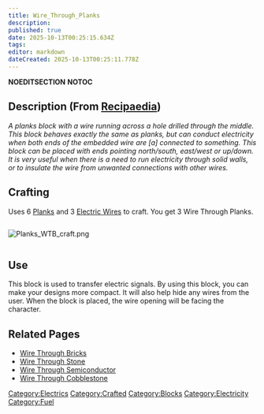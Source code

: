 ```yaml
---
title: Wire_Through_Planks
description: 
published: true
date: 2025-10-13T00:25:15.634Z
tags: 
editor: markdown
dateCreated: 2025-10-13T00:25:11.778Z
---
```


__NOEDITSECTION__ __NOTOC__

## Description (From [Recipaedia](Recipaedia "wikilink"))

*A planks block with a wire running across a hole drilled through the
middle. This block behaves exactly the same as planks, but can conduct
electricity when both ends of the embedded wire are \[a\] connected to
something. This block can be placed with ends pointing north/south,
east/west or up/down. It is very useful when there is a need to run
electricity through solid walls, or to insulate the wire from unwanted
connections with other wires.*

## Crafting

Uses 6 [Planks](Planks "wikilink") and 3 [Electric
Wires](Electric_Wire "wikilink") to craft. You get 3 Wire Through
Planks.

<div style="overflow: hidden">

![Planks_WTB_craft.png](Planks_WTB_craft.png "Planks_WTB_craft.png")

</div>

## Use

This block is used to transfer electric signals. By using this block,
you can make your designs more compact. It will also help hide any wires
from the user. When the block is placed, the wire opening will be facing
the character.

## Related Pages

  - [Wire Through Bricks](Wire_Through_Bricks "wikilink")
  - [Wire Through Stone](Wire_Through_Stone "wikilink")
  - [Wire Through Semiconductor](Wire_Through_Semiconductor "wikilink")
  - [Wire Through Cobblestone](Wire_Through_Cobblestone "wikilink")

[Category:Electrics](Category:Electrics "wikilink")
[Category:Crafted](Category:Crafted "wikilink")
[Category:Blocks](Category:Blocks "wikilink")
[Category:Electricity](Category:Electricity "wikilink")
[Category:Fuel](Category:Fuel "wikilink")